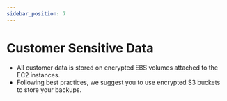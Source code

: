 ```yaml
---
sidebar_position: 7
---
```


# Customer Sensitive Data
* All customer data is stored on encrypted EBS volumes attached to the EC2 instances.
* Following best practices, we suggest you to use encrypted S3 buckets to store your backups. 